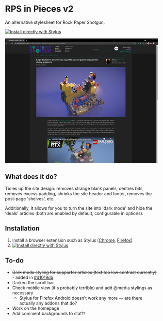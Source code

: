 # RPS in Pieces v2
An alternative stylesheet for Rock Paper Shotgun. 

[![Install directly with Stylus](https://img.shields.io/badge/Install%20directly%20with-Stylus-00adad.svg)](https://raw.githubusercontent.com/Bzly/RPS-in-Pieces/main/rps.user.css)

![RPS article view in dark mode](article-example.jpg)

## What does it do?
Tidies up the site design: removes strange blank panels, centres bits, removes excess padding, shrinks the site header and footer, removes the post-page 'shelves', etc.

Additionally, it allows for you to turn the site into 'dark mode' and hide the 'deals' articles (both are enabled by default, configurable in options).

## Installation
1. Install a browser extension such as Stylus \[[Chrome](https://chrome.google.com/webstore/detail/stylus/clngdbkpkpeebahjckkjfobafhncgmne?hl=en), [Firefox](https://addons.mozilla.org/en-GB/firefox/addon/styl-us/)\]
2. [![Install directly with Stylus](https://img.shields.io/badge/Install%20directly%20with-Stylus-00adad.svg)](https://raw.githubusercontent.com/Bzly/RPS-in-Pieces/main/rps.user.css)

## To-do
* ~~Dark mode styling for supporter articles (text too low contrast currently)~~ - added in [#d1019db](https://github.com/Bzly/RPS-in-Pieces/commit/d1019db211863ff8cca3dc8ae1e25e127147eca8)
* Darken the scroll bar
* Check mobile view (it's probably terrible) and add @media stylings as necessary
	* Stylus for Firefox Android doesn't work any more — are there actually any addons that do?
* Work on the homepage
* Add comment backgrounds to staff?
